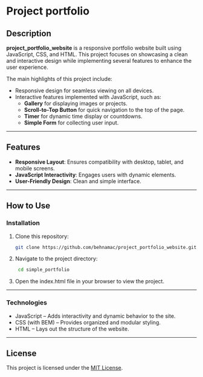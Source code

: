 # Project portfolio

## Description  
**project_portfolio_website** is a responsive portfolio website built using JavaScript, CSS, and HTML. This project focuses on showcasing a clean and interactive design while implementing several features to enhance the user experience.

The main highlights of this project include:  
- Responsive design for seamless viewing on all devices.  
- Interactive features implemented with JavaScript, such as:  
  - **Gallery** for displaying images or projects.  
  - **Scroll-to-Top Button** for quick navigation to the top of the page.  
  - **Timer** for dynamic time display or countdowns.  
  - **Simple Form** for collecting user input.  

---

## Features  
- **Responsive Layout**: Ensures compatibility with desktop, tablet, and mobile screens.  
- **JavaScript Interactivity**: Engages users with dynamic elements.  
- **User-Friendly Design**: Clean and simple interface.  

---

## How to Use  

### Installation  
1. Clone this repository:  
   ```bash  
   git clone https://github.com/behnamac/project_portfolio_website.git  
   ```

2. Navigate to the project directory:
   ```bash
    cd simple_portfolio  
   ```
3. Open the index.html file in your browser to view the project.
---


### Technologies

- JavaScript – Adds interactivity and dynamic behavior to the site.
- CSS (with BEM) – Provides organized and modular styling.
- HTML – Lays out the structure of the website.

---

## License  
This project is licensed under the [MIT License](LICENSE).  
